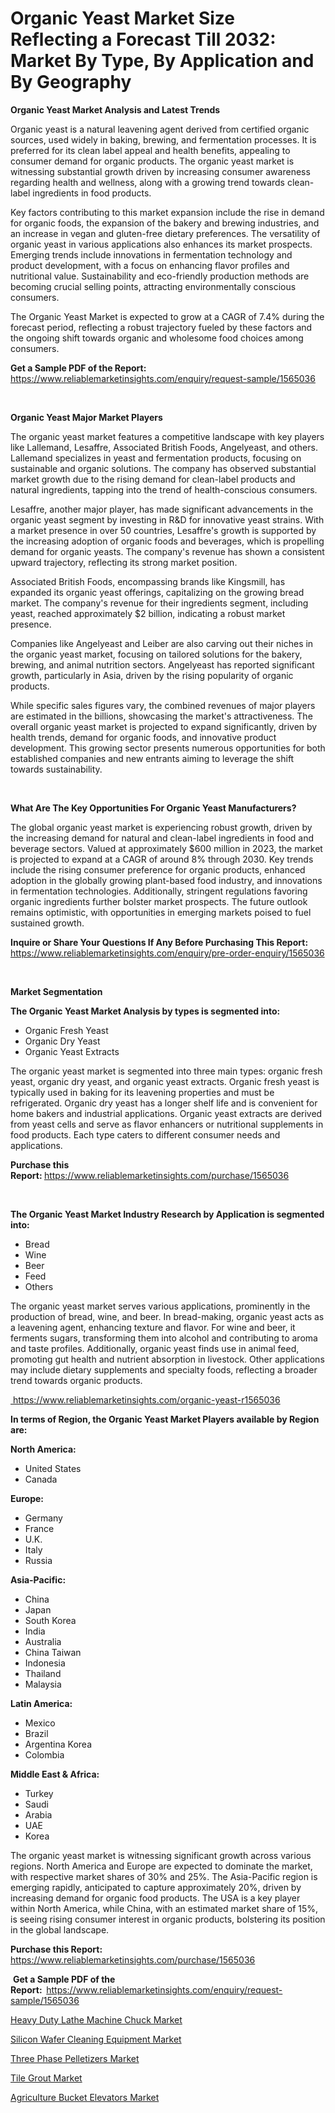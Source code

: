 <p><h1>Organic Yeast Market Size Reflecting a Forecast Till 2032: Market By Type, By Application and By Geography</h1></p><p><strong>Organic Yeast Market Analysis and Latest Trends</strong></p>
<p><p>Organic yeast is a natural leavening agent derived from certified organic sources, used widely in baking, brewing, and fermentation processes. It is preferred for its clean label appeal and health benefits, appealing to consumer demand for organic products. The organic yeast market is witnessing substantial growth driven by increasing consumer awareness regarding health and wellness, along with a growing trend towards clean-label ingredients in food products.</p><p>Key factors contributing to this market expansion include the rise in demand for organic foods, the expansion of the bakery and brewing industries, and an increase in vegan and gluten-free dietary preferences. The versatility of organic yeast in various applications also enhances its market prospects. Emerging trends include innovations in fermentation technology and product development, with a focus on enhancing flavor profiles and nutritional value. Sustainability and eco-friendly production methods are becoming crucial selling points, attracting environmentally conscious consumers.</p><p>The Organic Yeast Market is expected to grow at a CAGR of 7.4% during the forecast period, reflecting a robust trajectory fueled by these factors and the ongoing shift towards organic and wholesome food choices among consumers.</p></p>
<p><strong>Get a Sample PDF of the Report:&nbsp;</strong> <a href="https://www.reliablemarketinsights.com/enquiry/request-sample/1565036?utm_campaign=2956&utm_medium=2&utm_source=Github&utm_content=ia&utm_term=31032025&utm_id=organic-yeast">https://www.reliablemarketinsights.com/enquiry/request-sample/1565036</a></p>
<p>&nbsp;</p>
<p><strong>Organic Yeast Major Market Players</strong></p>
<p><p>The organic yeast market features a competitive landscape with key players like Lallemand, Lesaffre, Associated British Foods, Angelyeast, and others. Lallemand specializes in yeast and fermentation products, focusing on sustainable and organic solutions. The company has observed substantial market growth due to the rising demand for clean-label products and natural ingredients, tapping into the trend of health-conscious consumers.</p><p>Lesaffre, another major player, has made significant advancements in the organic yeast segment by investing in R&D for innovative yeast strains. With a market presence in over 50 countries, Lesaffre's growth is supported by the increasing adoption of organic foods and beverages, which is propelling demand for organic yeasts. The company's revenue has shown a consistent upward trajectory, reflecting its strong market position.</p><p>Associated British Foods, encompassing brands like Kingsmill, has expanded its organic yeast offerings, capitalizing on the growing bread market. The company's revenue for their ingredients segment, including yeast, reached approximately $2 billion, indicating a robust market presence.</p><p>Companies like Angelyeast and Leiber are also carving out their niches in the organic yeast market, focusing on tailored solutions for the bakery, brewing, and animal nutrition sectors. Angelyeast has reported significant growth, particularly in Asia, driven by the rising popularity of organic products. </p><p>While specific sales figures vary, the combined revenues of major players are estimated in the billions, showcasing the market's attractiveness. The overall organic yeast market is projected to expand significantly, driven by health trends, demand for organic foods, and innovative product development. This growing sector presents numerous opportunities for both established companies and new entrants aiming to leverage the shift towards sustainability.</p></p>
<p>&nbsp;</p>
<p><strong>What Are The Key Opportunities For Organic Yeast Manufacturers?</strong></p>
<p><p>The global organic yeast market is experiencing robust growth, driven by the increasing demand for natural and clean-label ingredients in food and beverage sectors. Valued at approximately $600 million in 2023, the market is projected to expand at a CAGR of around 8% through 2030. Key trends include the rising consumer preference for organic products, enhanced adoption in the globally growing plant-based food industry, and innovations in fermentation technologies. Additionally, stringent regulations favoring organic ingredients further bolster market prospects. The future outlook remains optimistic, with opportunities in emerging markets poised to fuel sustained growth.</p></p>
<p><strong>Inquire or Share Your Questions If Any Before Purchasing This Report:</strong> <a href="https://www.reliablemarketinsights.com/enquiry/pre-order-enquiry/1565036?utm_campaign=2956&utm_medium=2&utm_source=Github&utm_content=ia&utm_term=31032025&utm_id=organic-yeast">https://www.reliablemarketinsights.com/enquiry/pre-order-enquiry/1565036</a></p>
<p>&nbsp;</p>
<p><strong>Market Segmentation</strong></p>
<p><strong>The Organic Yeast Market Analysis by types is segmented into:</strong></p>
<p><ul><li>Organic Fresh Yeast</li><li>Organic Dry Yeast</li><li>Organic Yeast Extracts</li></ul></p>
<p><p>The organic yeast market is segmented into three main types: organic fresh yeast, organic dry yeast, and organic yeast extracts. Organic fresh yeast is typically used in baking for its leavening properties and must be refrigerated. Organic dry yeast has a longer shelf life and is convenient for home bakers and industrial applications. Organic yeast extracts are derived from yeast cells and serve as flavor enhancers or nutritional supplements in food products. Each type caters to different consumer needs and applications.</p></p>
<p><strong>Purchase this Report:&nbsp;</strong><a href="https://www.reliablemarketinsights.com/purchase/1565036?utm_campaign=2956&utm_medium=2&utm_source=Github&utm_content=ia&utm_term=31032025&utm_id=organic-yeast">https://www.reliablemarketinsights.com/purchase/1565036</a></p>
<p>&nbsp;</p>
<p><strong>The Organic Yeast Market Industry Research by Application is segmented into:</strong></p>
<p><ul><li>Bread</li><li>Wine</li><li>Beer</li><li>Feed</li><li>Others</li></ul></p>
<p><p>The organic yeast market serves various applications, prominently in the production of bread, wine, and beer. In bread-making, organic yeast acts as a leavening agent, enhancing texture and flavor. For wine and beer, it ferments sugars, transforming them into alcohol and contributing to aroma and taste profiles. Additionally, organic yeast finds use in animal feed, promoting gut health and nutrient absorption in livestock. Other applications may include dietary supplements and specialty foods, reflecting a broader trend towards organic products.</p></p>
<p><a href="https://www.reliablemarketinsights.com/organic-yeast-r1565036?utm_campaign=2956&utm_medium=2&utm_source=Github&utm_content=ia&utm_term=31032025&utm_id=organic-yeast">&nbsp;https://www.reliablemarketinsights.com/organic-yeast-r1565036</a></p>
<p><strong>In terms of Region, the Organic Yeast Market Players available by Region are:</strong></p>
<p>
    <p> <strong> North America: </strong>
        <ul>
            <li>United States</li>
            <li>Canada</li>
        </ul>
        </p> 
    <p> <strong> Europe: </strong>
        <ul>
            <li>Germany</li>
            <li>France</li>
            <li>U.K.</li>
            <li>Italy</li>
            <li>Russia</li>
        </ul>
        </p> 
    <p> <strong> Asia-Pacific: </strong>
        <ul>
            <li>China</li>
            <li>Japan</li>
            <li>South Korea</li>
            <li>India</li>
            <li>Australia</li>
            <li>China Taiwan</li>
            <li>Indonesia</li>
            <li>Thailand</li>
            <li>Malaysia</li>
        </ul>
        </p> 
    <p> <strong> Latin America: </strong>
        <ul>
            <li>Mexico</li>
            <li>Brazil</li>
            <li>Argentina Korea</li>
            <li>Colombia</li>
        </ul>
        </p> 
    <p> <strong> Middle East & Africa: </strong>
        <ul>
            <li>Turkey</li>
            <li>Saudi</li>
            <li>Arabia</li>
            <li>UAE</li>
            <li>Korea</li>
        </ul>
    </p>
    </p>
<p><p>The organic yeast market is witnessing significant growth across various regions. North America and Europe are expected to dominate the market, with respective market shares of 30% and 25%. The Asia-Pacific region is emerging rapidly, anticipated to capture approximately 20%, driven by increasing demand for organic food products. The USA is a key player within North America, while China, with an estimated market share of 15%, is seeing rising consumer interest in organic products, bolstering its position in the global landscape.</p></p>
<p><strong>Purchase this Report: </strong><a href="https://www.reliablemarketinsights.com/purchase/1565036?utm_campaign=2956&utm_medium=2&utm_source=Github&utm_content=ia&utm_term=31032025&utm_id=organic-yeast">https://www.reliablemarketinsights.com/purchase/1565036</a></p>
<p>&nbsp;<strong>Get a Sample PDF of the Report:&nbsp;&nbsp;</strong><a href="https://www.reliablemarketinsights.com/enquiry/request-sample/1565036?utm_campaign=2956&utm_medium=2&utm_source=Github&utm_content=ia&utm_term=31032025&utm_id=organic-yeast">https://www.reliablemarketinsights.com/enquiry/request-sample/1565036</a></p>
<p><strong></strong></p>
<p><p><a href="https://www.linkedin.com/pulse/report-global-heavy-duty-lathe-machine-chuck-size-valuation-b5ujf?utm_campaign=2956&utm_medium=2&utm_source=Github&utm_content=ia&utm_term=31032025&utm_id=organic-yeast">Heavy Duty Lathe Machine Chuck Market</a></p><p><a href="https://www.linkedin.com/pulse/insightful-silicon-wafer-cleaning-equipment-market-report-ebu5c?utm_campaign=2956&utm_medium=2&utm_source=Github&utm_content=ia&utm_term=31032025&utm_id=organic-yeast">Silicon Wafer Cleaning Equipment Market</a></p><p><a href="https://www.linkedin.com/pulse/three-phase-pelletizers-market-size-set-accelerate-impressive-ia8hf?utm_campaign=2956&utm_medium=2&utm_source=Github&utm_content=ia&utm_term=31032025&utm_id=organic-yeast">Three Phase Pelletizers Market</a></p><p><a href="https://github.com/guinoopandam/Market-Research-Report-List-1/blob/main/tile-grout-market.md?utm_campaign=2956&utm_medium=2&utm_source=Github&utm_content=ia&utm_term=31032025&utm_id=organic-yeast">Tile Grout Market</a></p><p><a href="https://www.linkedin.com/pulse/key-drivers-agriculture-bucket-elevators-market-trends-future-c88af?utm_campaign=2956&utm_medium=2&utm_source=Github&utm_content=ia&utm_term=31032025&utm_id=organic-yeast">Agriculture Bucket Elevators Market</a></p></p>